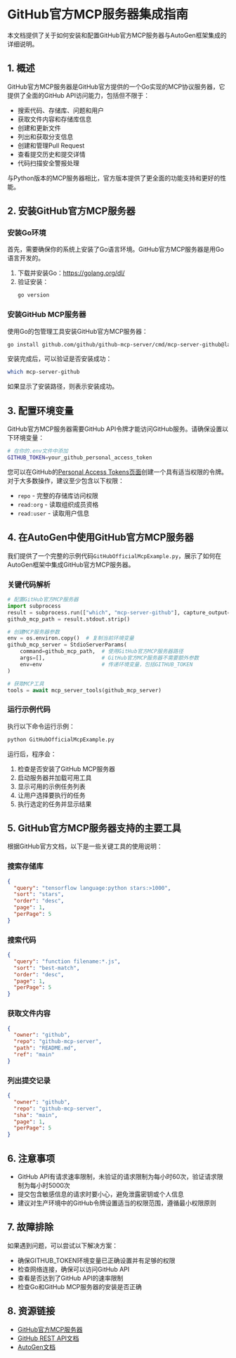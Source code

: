 # GitHub官方MCP服务器集成指南

本文档提供了关于如何安装和配置GitHub官方MCP服务器与AutoGen框架集成的详细说明。

## 1. 概述

GitHub官方MCP服务器是GitHub官方提供的一个Go实现的MCP协议服务器，它提供了全面的GitHub API访问能力，包括但不限于：

- 搜索代码、存储库、问题和用户
- 获取文件内容和存储库信息
- 创建和更新文件
- 列出和获取分支信息
- 创建和管理Pull Request
- 查看提交历史和提交详情
- 代码扫描安全警报处理

与Python版本的MCP服务器相比，官方版本提供了更全面的功能支持和更好的性能。

## 2. 安装GitHub官方MCP服务器

### 安装Go环境

首先，需要确保你的系统上安装了Go语言环境。GitHub官方MCP服务器是用Go语言开发的。

1. 下载并安装Go：https://golang.org/dl/
2. 验证安装：
   ```bash
   go version
   ```

### 安装GitHub MCP服务器

使用Go的包管理工具安装GitHub官方MCP服务器：

```bash
go install github.com/github/github-mcp-server/cmd/mcp-server-github@latest
```

安装完成后，可以验证是否安装成功：

```bash
which mcp-server-github
```

如果显示了安装路径，则表示安装成功。

## 3. 配置环境变量

GitHub官方MCP服务器需要GitHub API令牌才能访问GitHub服务。请确保设置以下环境变量：

```bash
# 在你的.env文件中添加
GITHUB_TOKEN=your_github_personal_access_token
```

您可以在GitHub的[Personal Access Tokens页面](https://github.com/settings/tokens)创建一个具有适当权限的令牌。对于大多数操作，建议至少包含以下权限：

- `repo` - 完整的存储库访问权限
- `read:org` - 读取组织成员资格
- `read:user` - 读取用户信息

## 4. 在AutoGen中使用GitHub官方MCP服务器

我们提供了一个完整的示例代码`GitHubOfficialMcpExample.py`，展示了如何在AutoGen框架中集成GitHub官方MCP服务器。

### 关键代码解析

```python
# 配置GitHub官方MCP服务器
import subprocess
result = subprocess.run(["which", "mcp-server-github"], capture_output=True, text=True)
github_mcp_path = result.stdout.strip()

# 创建MCP服务器参数
env = os.environ.copy()  # 复制当前环境变量
github_mcp_server = StdioServerParams(
    command=github_mcp_path,  # 使用GitHub官方MCP服务器路径
    args=[],                  # GitHub官方MCP服务器不需要额外参数
    env=env                   # 传递环境变量，包括GITHUB_TOKEN
)

# 获取MCP工具
tools = await mcp_server_tools(github_mcp_server)
```

### 运行示例代码

执行以下命令运行示例：

```bash
python GitHubOfficialMcpExample.py
```

运行后，程序会：
1. 检查是否安装了GitHub MCP服务器
2. 启动服务器并加载可用工具
3. 显示可用的示例任务列表
4. 让用户选择要执行的任务
5. 执行选定的任务并显示结果

## 5. GitHub官方MCP服务器支持的主要工具

根据GitHub官方文档，以下是一些关键工具的使用说明：

### 搜索存储库
```json
{
  "query": "tensorflow language:python stars:>1000",
  "sort": "stars",
  "order": "desc",
  "page": 1,
  "perPage": 5
}
```

### 搜索代码
```json
{
  "query": "function filename:*.js",
  "sort": "best-match",
  "order": "desc",
  "page": 1,
  "perPage": 5
}
```

### 获取文件内容
```json
{
  "owner": "github",
  "repo": "github-mcp-server",
  "path": "README.md",
  "ref": "main"
}
```

### 列出提交记录
```json
{
  "owner": "github",
  "repo": "github-mcp-server",
  "sha": "main",
  "page": 1,
  "perPage": 5
}
```

## 6. 注意事项

- GitHub API有请求速率限制，未验证的请求限制为每小时60次，验证请求限制为每小时5000次
- 提交包含敏感信息的请求时要小心，避免泄露密钥或个人信息
- 建议对生产环境中的GitHub令牌设置适当的权限范围，遵循最小权限原则

## 7. 故障排除

如果遇到问题，可以尝试以下解决方案：

- 确保GITHUB_TOKEN环境变量已正确设置并有足够的权限
- 检查网络连接，确保可以访问GitHub API
- 查看是否达到了GitHub API的速率限制
- 检查Go和GitHub MCP服务器的安装是否正确

## 8. 资源链接

- [GitHub官方MCP服务器](https://github.com/github/github-mcp-server)
- [GitHub REST API文档](https://docs.github.com/en/rest)
- [AutoGen文档](https://microsoft.github.io/autogen/) 